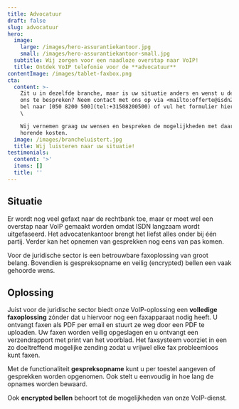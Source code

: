 ```yaml
---
title: Advocatuur
draft: false
slug: advocatuur
hero:
  image:
    large: /images/hero-assurantiekantoor.jpg
    small: /images/hero-assurantiekantoor-small.jpg
  subtitle: Wij zorgen voor een naadloze overstap naar VoIP!
  title: Ontdek VoIP telefonie voor de **advocatuur**
contentImage: /images/tablet-faxbox.png
cta:
  content: >-
    Zit u in dezelfde branche, maar is uw situatie anders en wenst u deze met
    ons te bespreken? Neem contact met ons op via <mailto:offerte@isdn2voip.nl>,
    bel naar [050 8200 500](tel:+31508200500) of vul het formulier hiernaast in.
    \

    Wij vernemen graag uw wensen en bespreken de mogelijkheden met daarbij
    horende kosten.
  image: /images/brancheluistert.jpg
  title: Wij luisteren naar uw situatie!
testimonials:
  content: '>'
  items: []
  title: ''
---
```

## Situatie

Er wordt nog veel gefaxt naar de rechtbank toe, maar er moet wel een overstap naar VoIP gemaakt worden omdat ISDN langzaam wordt uitgefaseerd. Het advocatenkantoor brengt het liefst alles onder bij één partij. Verder kan het opnemen van gesprekken nog eens van pas komen. 

Voor de juridische sector is een betrouwbare faxoplossing van groot belang. Bovendien is gespreksopname en veilig (encrypted) bellen een vaak gehoorde wens. 

## Oplossing

Juist voor de juridische sector biedt onze VoIP-oplossing een **volledige faxoplossing** zónder dat u hiervoor nog een faxapparaat nodig heeft. U ontvangt faxen als PDF per email en stuurt ze weg door een PDF te uploaden. Uw faxen worden veilig opgeslagen en u ontvangt een verzendrapport met print van het voorblad. Het faxsysteem voorziet in een zo doeltreffend mogelijke zending zodat u vrijwel elke fax probleemloos kunt faxen. 

Met de functionaliteit **gespreksopname** kunt u per toestel aangeven of gesprekken worden opgenomen. Ook stelt u eenvoudig in hoe lang de opnames worden bewaard.

Ook **encrypted bellen** behoort tot de mogelijkheden van onze VoIP-dienst.
